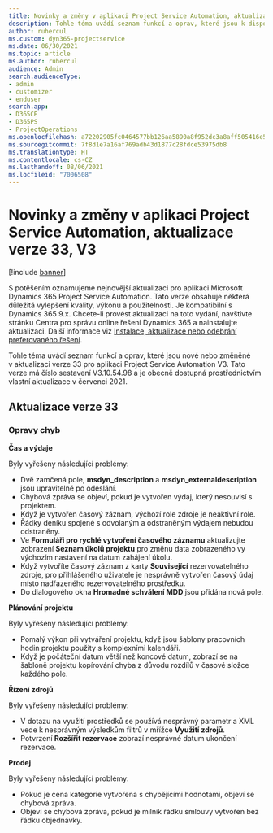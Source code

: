 ```yaml
---
title: Novinky a změny v aplikaci Project Service Automation, aktualizace verze 33, V3
description: Tohle téma uvádí seznam funkcí a oprav, které jsou k dispozici v Project Service Automation, aktualizace verze 33, V3.
author: ruhercul
ms.custom: dyn365-projectservice
ms.date: 06/30/2021
ms.topic: article
ms.author: ruhercul
audience: Admin
search.audienceType:
- admin
- customizer
- enduser
search.app:
- D365CE
- D365PS
- ProjectOperations
ms.openlocfilehash: a72202905fc0464577bb126aa5890a8f952dc3a8aff505416e535b42b53df7db
ms.sourcegitcommit: 7f8d1e7a16af769adb43d1877c28fdce53975db8
ms.translationtype: HT
ms.contentlocale: cs-CZ
ms.lasthandoff: 08/06/2021
ms.locfileid: "7006508"
---
```

# <a name="whats-new-or-changed-in-project-service-automation-update-release-33-v3"></a>Novinky a změny v aplikaci Project Service Automation, aktualizace verze 33, V3

[!include [banner](../includes/psa-now-project-operations.md)]

S potěšením oznamujeme nejnovější aktualizaci pro aplikaci Microsoft Dynamics 365 Project Service Automation. Tato verze obsahuje některá důležitá vylepšení kvality, výkonu a použitelnosti. Je kompatibilní s Dynamics 365 9.x. Chcete-li provést aktualizaci na toto vydání, navštivte stránku Centra pro správu online řešení Dynamics 365 a nainstalujte aktualizaci. Další informace viz [Instalace, aktualizace nebo odebrání preferovaného řešení](/power-platform/admin/install-remove-preferred-solution).

Tohle téma uvádí seznam funkcí a oprav, které jsou nové nebo změněné v aktualizaci verze 33 pro aplikaci Project Service Automation V3. Tato verze má číslo sestavení V3.10.54.98 a je obecně dostupná prostřednictvím vlastní aktualizace v červenci 2021.

## <a name="update-release-33"></a>Aktualizace verze 33

### <a name="bug-fixes"></a>Opravy chyb

**Čas a výdaje**

Byly vyřešeny následující problémy:

- Dvě zamčená pole, **msdyn_description** a **msdyn_externaldescription** jsou upravitelné po odeslání.
- Chybová zpráva se objeví, pokud je vytvořen výdaj, který nesouvisí s projektem.
- Když je vytvořen časový záznam, výchozí role zdroje je neaktivní role.
- Řádky deníku spojené s odvolaným a odstraněným výdajem nebudou odstraněny.
- Ve **Formuláři pro rychlé vytvoření časového záznamu** aktualizujte zobrazení **Seznam úkolů projektu** pro změnu data zobrazeného vy výchozím nastavení na datum zahájení úkolu.
- Když vytvoříte časový záznam z karty **Související** rezervovatelného zdroje, pro přihlášeného uživatele je nesprávně vytvořen časový údaj místo nadřazeného rezervovatelného prostředku.
- Do dialogového okna **Hromadné schválení MDD** jsou přidána nová pole.

**Plánování projektu**

Byly vyřešeny následující problémy:
- Pomalý výkon při vytváření projektu, když jsou šablony pracovních hodin projektu použity s komplexními kalendáři.
- Když je počáteční datum větší než koncové datum, zobrazí se na šabloně projektu kopírování chyba z důvodu rozdílů v časové složce každého pole.

**Řízení zdrojů**

Byly vyřešeny následující problémy:
- V dotazu na využití prostředků se používá nesprávný parametr a XML vede k nesprávným výsledkům filtrů v mřížce **Využití zdrojů**.
- Potvrzení **Rozšířit rezervace** zobrazí nesprávné datum ukončení rezervace.

**Prodej**

Byly vyřešeny následující problémy:
- Pokud je cena kategorie vytvořena s chybějícími hodnotami, objeví se chybová zpráva.
- Objeví se chybová zpráva, pokud je milník řádku smlouvy vytvořen bez řádku objednávky.
